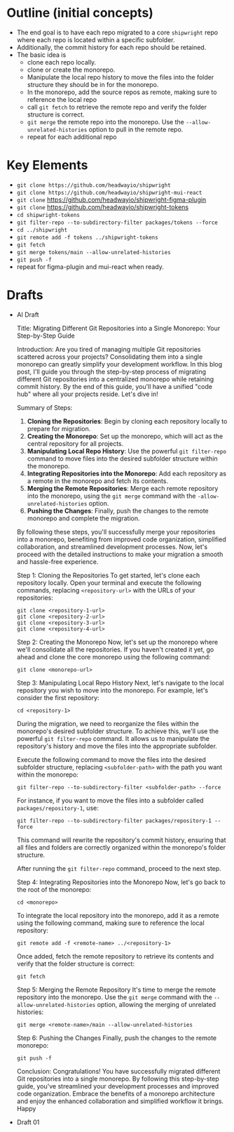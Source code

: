 # Outline (initial concepts)

- The end goal is to have each repo migrated to a core `shipwright` repo where each repo is located within a specific subfolder.
- Additionally, the commit history for each repo should be retained.
- The basic idea is
    - clone each repo locally.
    - clone or create the monorepo.
    - Manipulate the local repo history to move the files into the folder structure they should be in for the monorepo.
    - In the monorepo, add the source repos as remote, making sure to reference the local repo
    - call `git fetch` to retrieve the remote repo and verify the folder structure is correct.
    - `git merge` the remote repo into the monorepo. Use the `--allow-unrelated-histories` option to pull in the remote repo.
    - repeat for each additional repo

# Key Elements

- `git clone https://github.com/headwayio/shipwright`
- `git clone https://github.com/headwayio/shipwright-mui-react`
- `git clone` https://github.com/headwayio/shipwright-figma-plugin
- `git clone` https://github.com/headwayio/shipwright-tokens
- `cd shipwright-tokens`
- `git filter-repo --to-subdirectory-filter packages/tokens --force`
- `cd ../shipwright`
- `git remote add -f tokens ../shipwright-tokens`
- `git fetch`
- `git merge tokens/main --allow-unrelated-histories`
- `git push -f`
- repeat for figma-plugin and mui-react when ready.

# Drafts

- AI Draft
    
    Title: Migrating Different Git Repositories into a Single Monorepo: Your Step-by-Step Guide
    
    Introduction:
    Are you tired of managing multiple Git repositories scattered across your projects? Consolidating them into a single monorepo can greatly simplify your development workflow. In this blog post, I'll guide you through the step-by-step process of migrating different Git repositories into a centralized monorepo while retaining commit history. By the end of this guide, you'll have a unified "code hub" where all your projects reside. Let's dive in!
    
    Summary of Steps:
    
    1. **Cloning the Repositories**: Begin by cloning each repository locally to prepare for migration.
    2. **Creating the Monorepo**: Set up the monorepo, which will act as the central repository for all projects.
    3. **Manipulating Local Repo History**: Use the powerful `git filter-repo` command to move files into the desired subfolder structure within the monorepo.
    4. **Integrating Repositories into the Monorepo**: Add each repository as a remote in the monorepo and fetch its contents.
    5. **Merging the Remote Repositories**: Merge each remote repository into the monorepo, using the `git merge` command with the `-allow-unrelated-histories` option.
    6. **Pushing the Changes**: Finally, push the changes to the remote monorepo and complete the migration.
    
    By following these steps, you'll successfully merge your repositories into a monorepo, benefiting from improved code organization, simplified collaboration, and streamlined development processes. Now, let's proceed with the detailed instructions to make your migration a smooth and hassle-free experience.
    
    Step 1: Cloning the Repositories
    To get started, let's clone each repository locally. Open your terminal and execute the following commands, replacing `<repository-url>` with the URLs of your repositories:
    
    ```
    git clone <repository-1-url>
    git clone <repository-2-url>
    git clone <repository-3-url>
    git clone <repository-4-url>
    
    ```
    
    Step 2: Creating the Monorepo
    Now, let's set up the monorepo where we'll consolidate all the repositories. If you haven't created it yet, go ahead and clone the core monorepo using the following command:
    
    ```
    git clone <monorepo-url>
    
    ```
    
    Step 3: Manipulating Local Repo History
    Next, let's navigate to the local repository you wish to move into the monorepo. For example, let's consider the first repository:
    
    ```
    cd <repository-1>
    
    ```
    
    During the migration, we need to reorganize the files within the monorepo's desired subfolder structure. To achieve this, we'll use the powerful `git filter-repo` command. It allows us to manipulate the repository's history and move the files into the appropriate subfolder.
    
    Execute the following command to move the files into the desired subfolder structure, replacing `<subfolder-path>` with the path you want within the monorepo:
    
    ```
    git filter-repo --to-subdirectory-filter <subfolder-path> --force
    
    ```
    
    For instance, if you want to move the files into a subfolder called `packages/repository-1`, use:
    
    ```
    git filter-repo --to-subdirectory-filter packages/repository-1 --force
    
    ```
    
    This command will rewrite the repository's commit history, ensuring that all files and folders are correctly organized within the monorepo's folder structure.
    
    After running the `git filter-repo` command, proceed to the next step.
    
    Step 4: Integrating Repositories into the Monorepo
    Now, let's go back to the root of the monorepo:
    
    ```
    cd <monorepo>
    
    ```
    
    To integrate the local repository into the monorepo, add it as a remote using the following command, making sure to reference the local repository:
    
    ```
    git remote add -f <remote-name> ../<repository-1>
    
    ```
    
    Once added, fetch the remote repository to retrieve its contents and verify that the folder structure is correct:
    
    ```
    git fetch
    
    ```
    
    Step 5: Merging the Remote Repository
    It's time to merge the remote repository into the monorepo. Use the `git merge` command with the `--allow-unrelated-histories` option, allowing the merging of unrelated histories:
    
    ```
    git merge <remote-name>/main --allow-unrelated-histories
    
    ```
    
    Step 6: Pushing the Changes
    Finally, push the changes to the remote monorepo:
    
    ```
    git push -f
    
    ```
    
    Conclusion:
    Congratulations! You have successfully migrated different Git repositories into a single monorepo. By following this step-by-step guide, you've streamlined your development processes and improved code organization. Embrace the benefits of a monorepo architecture and enjoy the enhanced collaboration and simplified workflow it brings. Happy
    
- Draft 01
